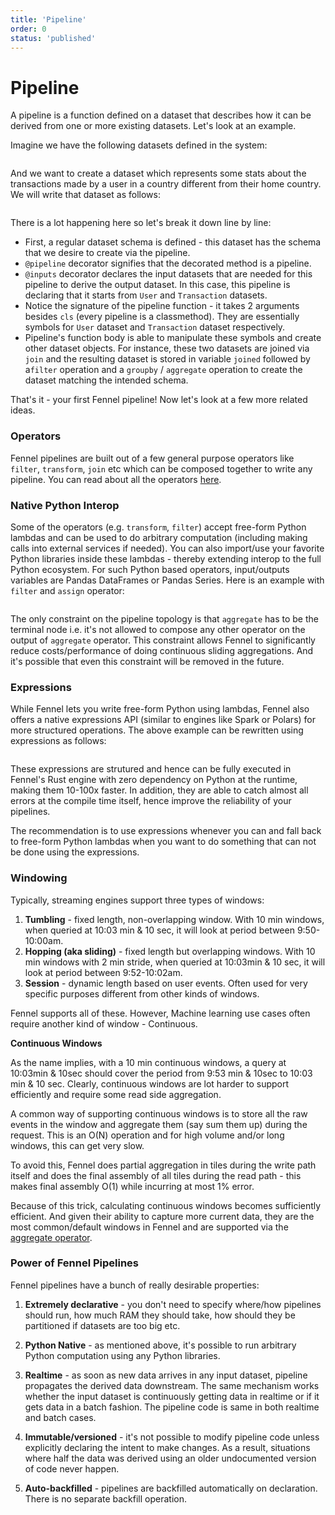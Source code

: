 ```yaml
---
title: 'Pipeline'
order: 0
status: 'published'
---
```


# Pipeline

A pipeline is a function defined on a dataset that describes how it can
be derived from one or more existing datasets. Let's look at an example.

Imagine we have the following datasets defined in the system:

<pre snippet="datasets/pipelines#datasets"></pre>


And we want to create a dataset which represents some stats about the
transactions made by a user in a country different from their home country.
We will write that dataset as follows:

<pre snippet="datasets/pipelines#pipeline"></pre>

There is a lot happening here so let's break it down line by line:

* First, a regular dataset schema is defined - this dataset has the
 schema that we desire to create via the pipeline.
* `@pipeline` decorator signifies that the decorated method is a pipeline.
* `@inputs` decorator declares the input datasets that are needed for this pipeline to
 derive the output dataset. In this case, this pipeline is declaring that it
 starts from `User` and `Transaction` datasets.
* Notice the signature of the pipeline function - it takes 2 arguments
  besides `cls` (every pipeline is a classmethod). They are essentially symbols 
  for `User` dataset and `Transaction` dataset respectively.
* Pipeline's function body is able to manipulate these symbols and create other 
  dataset objects. For instance, these two datasets are joined via `join` and 
  the resulting dataset is stored in variable `joined` followed by a`filter` 
  operation and a `groupby` / `aggregate` operation to create the dataset 
  matching the intended schema.

That's it - your first Fennel pipeline! Now let's look at a few more related
ideas.

### Operators

Fennel pipelines are built out of a few general purpose operators like `filter`,
`transform`, `join` etc which can be composed together to write any pipeline.
You can read about all the operators [here](/api-reference/operators). 


### Native Python Interop

Some of the operators (e.g. `transform`, `filter`) accept free-form Python 
lambdas and can be used to do arbitrary computation (including making calls into 
external services if needed). You can also import/use your favorite Python 
libraries inside these lambdas - thereby extending interop to the full Python
ecosystem. For such Python based operators, input/outputs variables 
are Pandas DataFrames or Pandas Series. Here is an example with `filter` and
`assign` operator:

<pre snippet="datasets/pipelines#transform_pipeline"
status="success" message="Using free-form Python in pipelines"
></pre>

The only constraint on the pipeline topology is that `aggregate` has to be the
terminal node i.e. it's not allowed to compose any other operator on the output
of `aggregate` operator. This constraint allows Fennel to
significantly reduce costs/performance of doing continuous sliding aggregations. 
And it's possible that even this constraint will be removed in the future.

### Expressions

While Fennel lets you write free-form Python using lambdas, Fennel also offers 
a native expressions API (similar to engines like Spark or Polars) for more 
structured operations. The above example can be rewritten using expressions as 
follows:

<pre snippet="datasets/pipelines#transform_pipeline_expr"
status="success" message="Using expressions in pipelines"
></pre>

These expressions are strutured and hence can be fully executed in Fennel's 
Rust engine with zero dependency on Python at the runtime, making them 10-100x
faster. In addition, they are able to catch almost all errors at the compile 
time itself, hence improve the reliability of your pipelines.

The recommendation is to use expressions whenever you can and fall back to 
free-form Python lambdas when you want to do something that can not be done 
using the expressions.

### Windowing

Typically, streaming engines support three types of windows:

1. **Tumbling** - fixed length, non-overlapping window. With 10 min windows, when 
   queried at 10:03 min & 10 sec, it will look at period between 9:50-10:00am.
2. **Hopping (aka sliding)** - fixed length but overlapping windows. With 10 min windows
   with 2 min stride, when queried at 10:03min & 10 sec, it will look at period 
   between 9:52-10:02am.
3. **Session** - dynamic length based on user events. Often used for very specific 
   purposes different from other kinds of windows.

Fennel supports all of these. However, Machine learning use cases often require 
another kind of window - Continuous.  

**Continuous Windows**

As the name implies, with a 10 min continuous windows, a query at 10:03min & 10sec 
should cover the period from 9:53 min & 10sec to 10:03 min & 10 sec. Clearly, 
continuous windows are lot harder to support efficiently and require some read 
side aggregation. 

A common way of supporting continuous windows is to store all the raw events in 
the window and aggregate them (say sum them up) during the request. This is an 
O(N) operation and for high volume and/or long windows, this can get very slow.

To avoid this, Fennel does partial aggregation in tiles during the write path 
itself and does the final assembly of all tiles during the read path - this 
makes final assembly O(1) while incurring at most 1% error.

Because of this trick, calculating continuous windows becomes sufficiently 
efficient. And given their ability to capture more current data, they are the 
most common/default windows in Fennel and are supported via the 
[aggregate operator](/api-reference/operators/aggregate).

### Power of Fennel Pipelines

Fennel pipelines have a bunch of really desirable properties:

1. **Extremely declarative** - you don't need to specify where/how pipelines should
    run, how much RAM they should take, how should they be partitioned if datasets
    are too big etc.

2. **Python Native** - as mentioned above, it's possible to run arbitrary Python
   computation using any Python libraries.

3. **Realtime** - as soon as new data arrives in any input dataset, pipeline
   propagates the derived data downstream. The same mechanism works whether
   the input dataset is continuously getting data in realtime or if it gets data
   in a batch fashion. The pipeline code is same in both realtime and batch cases.

4. **Immutable/versioned** - it's not possible to modify pipeline code unless explicitly
   declaring the intent to make changes. As a result, situations where half the data
   was derived using an older undocumented version of code never happen.

5. **Auto-backfilled** - pipelines are backfilled automatically on declaration. There
   is no separate backfill operation.
